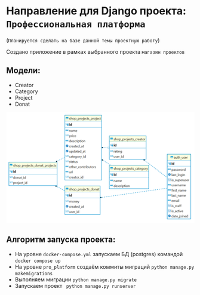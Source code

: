 # Направление для Django проекта: `Профессиональная платформа`
(`Планируется сделать на базе данной темы проектную работу`)

Создано приложение в рамках выбранного проекта `магазин проектов`
## Модели:
- Creator
- Category
- Project
- Donat

![img.png](img.png) 

## Алгоритм запуска проекта:
- На уровне `docker-compose.yml` запускаем БД (postgres) командой `docker compose up`
- На уровне `pro_platform` создаём коммиты миграций `python manage.py makemigrations`
- Выполняем миграции `python manage.py migrate`
- Запускаем проект ` python manage.py runserver`